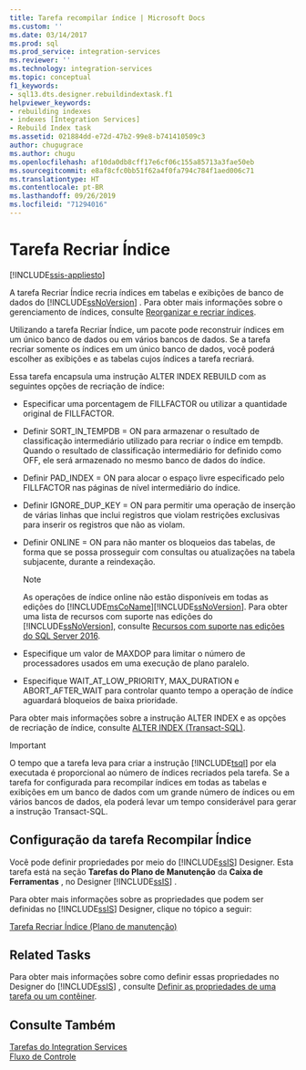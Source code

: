```yaml
---
title: Tarefa recompilar índice | Microsoft Docs
ms.custom: ''
ms.date: 03/14/2017
ms.prod: sql
ms.prod_service: integration-services
ms.reviewer: ''
ms.technology: integration-services
ms.topic: conceptual
f1_keywords:
- sql13.dts.designer.rebuildindextask.f1
helpviewer_keywords:
- rebuilding indexes
- indexes [Integration Services]
- Rebuild Index task
ms.assetid: 021884dd-e72d-47b2-99e8-b741410509c3
author: chugugrace
ms.author: chugu
ms.openlocfilehash: af10da0db8cff17e6cf06c155a85713a3fae50eb
ms.sourcegitcommit: e8af8cfc0bb51f62a4f0fa794c784f1aed006c71
ms.translationtype: HT
ms.contentlocale: pt-BR
ms.lasthandoff: 09/26/2019
ms.locfileid: "71294016"
---
```

# <a name="rebuild-index-task"></a>Tarefa Recriar Índice

[!INCLUDE[ssis-appliesto](../../includes/ssis-appliesto-ssvrpluslinux-asdb-asdw-xxx.md)]


  A tarefa Recriar Índice recria índices em tabelas e exibições de banco de dados do [!INCLUDE[ssNoVersion](../../includes/ssnoversion-md.md)] . Para obter mais informações sobre o gerenciamento de índices, consulte [Reorganizar e recriar índices](../../relational-databases/indexes/reorganize-and-rebuild-indexes.md).  
  
 Utilizando a tarefa Recriar Índice, um pacote pode reconstruir índices em um único banco de dados ou em vários bancos de dados. Se a tarefa recriar somente os índices em um único banco de dados, você poderá escolher as exibições e as tabelas cujos índices a tarefa recriará.  
  
 Essa tarefa encapsula uma instrução ALTER INDEX REBUILD com as seguintes opções de recriação de índice:  
  
-   Especificar uma porcentagem de FILLFACTOR ou utilizar a quantidade original de FILLFACTOR.  
  
-   Definir SORT_IN_TEMPDB = ON para armazenar o resultado de classificação intermediário utilizado para recriar o índice em tempdb. Quando o resultado de classificação intermediário for definido como OFF, ele será armazenado no mesmo banco de dados do índice.  
  
-   Definir PAD_INDEX = ON para alocar o espaço livre especificado pelo FILLFACTOR nas páginas de nível intermediário do índice.  
  
-   Definir IGNORE_DUP_KEY = ON para permitir uma operação de inserção de várias linhas que inclui registros que violam restrições exclusivas para inserir os registros que não as violam.  
  
-   Definir ONLINE = ON para não manter os bloqueios das tabelas, de forma que se possa prosseguir com consultas ou atualizações na tabela subjacente, durante a reindexação.  
  
    > [!NOTE]  
    >  As operações de índice online não estão disponíveis em todas as edições do [!INCLUDE[msCoName](../../includes/msconame-md.md)][!INCLUDE[ssNoVersion](../../includes/ssnoversion-md.md)]. Para obter uma lista de recursos com suporte nas edições do [!INCLUDE[ssNoVersion](../../includes/ssnoversion-md.md)], consulte [Recursos com suporte nas edições do SQL Server 2016](~/sql-server/editions-and-supported-features-for-sql-server-2016.md).  
  
-   Especifique um valor de MAXDOP para limitar o número de processadores usados em uma execução de plano paralelo.  
  
-   Especifique WAIT_AT_LOW_PRIORITY, MAX_DURATION e ABORT_AFTER_WAIT para controlar quanto tempo a operação de índice aguardará bloqueios de baixa prioridade.  
  
 Para obter mais informações sobre a instrução ALTER INDEX e as opções de recriação de índice, consulte [ALTER INDEX &#40;Transact-SQL&#41;](../../t-sql/statements/alter-index-transact-sql.md).  
  
> [!IMPORTANT]  
>  O tempo que a tarefa leva para criar a instrução [!INCLUDE[tsql](../../includes/tsql-md.md)] por ela executada é proporcional ao número de índices recriados pela tarefa. Se a tarefa for configurada para recompilar índices em todas as tabelas e exibições em um banco de dados com um grande número de índices ou em vários bancos de dados, ela poderá levar um tempo considerável para gerar a instrução Transact-SQL.  
  
## <a name="configuration-of-the-rebuild-index-task"></a>Configuração da tarefa Recompilar Índice  
 Você pode definir propriedades por meio do [!INCLUDE[ssIS](../../includes/ssis-md.md)] Designer. Esta tarefa está na seção **Tarefas do Plano de Manutenção** da **Caixa de Ferramentas** , no Designer [!INCLUDE[ssIS](../../includes/ssis-md.md)] .  
  
 Para obter mais informações sobre as propriedades que podem ser definidas no [!INCLUDE[ssIS](../../includes/ssis-md.md)] Designer, clique no tópico a seguir:  
  
 [Tarefa Recriar Índice &#40;Plano de manutenção&#41;](../../relational-databases/maintenance-plans/rebuild-index-task-maintenance-plan.md)  
  
## <a name="related-tasks"></a>Related Tasks  
 Para obter mais informações sobre como definir essas propriedades no Designer do [!INCLUDE[ssIS](../../includes/ssis-md.md)] , consulte [Definir as propriedades de uma tarefa ou um contêiner](https://msdn.microsoft.com/library/52d47ca4-fb8c-493d-8b2b-48bb269f859b).  
  
## <a name="see-also"></a>Consulte Também  
 [Tarefas do Integration Services](../../integration-services/control-flow/integration-services-tasks.md)   
 [Fluxo de Controle](../../integration-services/control-flow/control-flow.md)  
  
  

